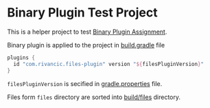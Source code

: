 # Binary Plugin Test Project

This is a helper project to test [Binary Plugin Assignment](../binary-plugin-assignment-done).

Binary plugin is applied to the project in [build.gradle](build.gradle) file

```groovy
plugins {
  id "com.rivancic.files-plugin" version "${filesPluginVersion}"
}
```

`filesPluginVersion` is secified in [gradle.properties](gradle.properties) file.

Files form `files` directory are sorted into [build/files](build/files) directory.